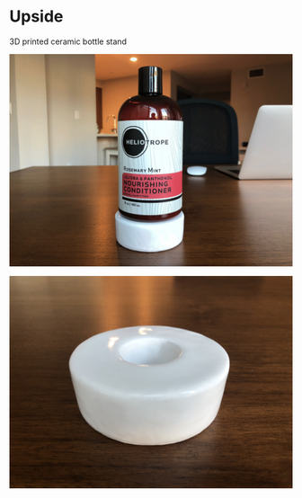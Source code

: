 # Upside

3D printed ceramic bottle stand

![Upside in use](images/horizontal.gif)

![Upside alone](images/upside.jpg)
